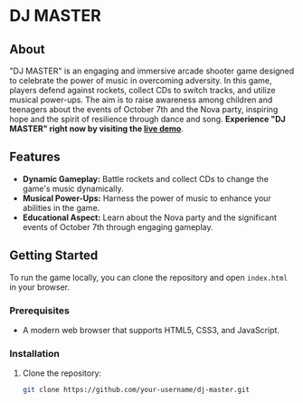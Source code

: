 # DJ MASTER

## About
"DJ MASTER" is an engaging and immersive arcade shooter game designed to celebrate the power of music in overcoming adversity. In this game, players defend against rockets, collect CDs to switch tracks, and utilize musical power-ups. The aim is to raise awareness among children and teenagers about the events of October 7th and the Nova party, inspiring hope and the spirit of resilience through dance and song. **Experience "DJ MASTER" right now by visiting the [live demo](https://dj-master-game.glitch.me/)**.

## Features
- **Dynamic Gameplay:** Battle rockets and collect CDs to change the game's music dynamically.
- **Musical Power-Ups:** Harness the power of music to enhance your abilities in the game.
- **Educational Aspect:** Learn about the Nova party and the significant events of October 7th through engaging gameplay.

## Getting Started
To run the game locally, you can clone the repository and open `index.html` in your browser.

### Prerequisites
- A modern web browser that supports HTML5, CSS3, and JavaScript.

### Installation
1. Clone the repository:
   ```bash
   git clone https://github.com/your-username/dj-master.git
